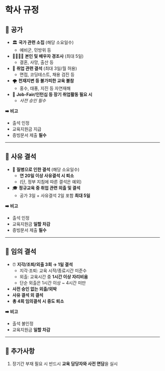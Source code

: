 # 학사 규정

## 📌 공가
- 🏛️ **국가 관련 소집** (해당 소요일수)  
  - 예비군, 민방위 등  
- 👨‍👩‍👧‍👦 **본인 및 배우자 경조사** (최대 5일)  
  - 결혼, 사망, 출산 등  
- 💼 **취업 관련 결석** (최대 3일/월 허용)  
  - 면접, 코딩테스트, 채용 검진 등  
- 🌪️ **천재지변 등 불가피한 교육 불참**  
  - 홍수, 태풍, 지진 등 자연재해  
- 📝 **Job-Fair/인턴십 등 장기 취업활동 필요 시**  
  - *사전 승인 필수*  

**➡️ 비고**  
- 출석 인정  
- 교육지원금 지급  
- 증빙문서 제출 **필수**  

---

## 📌 사유 결석
- 🤒 **질병으로 인한 결석** (해당 소요일수)  
  - **연 20일 이상 사유결석 시 퇴소**  
  - (단, 정부 지침에 따른 결석은 예외)  
- 🎓 **정규교육 중 취업 관련 외출 및 결석**  
  - 공가 3일 + 사유결석 2일 포함 **최대 5일**  

**➡️ 비고**  
- 출석 인정  
- 교육지원금 **일할 차감**  
- 증빙문서 제출 **필수**  

---

## 📌 임의 결석
- ⏰ **지각/조퇴/외출 3회 → 1일 결석**  
  - 지각·조퇴: 교육 시작/종료시간 미준수  
  - 외출: 교육시간 중 **1시간 이상 자리비움**  
  - 단순 외출은 1시간 이상 ~ 4시간 미만  
- **사전 승인 없는 외출/외박**  
- **사유 결석 외 결석**  
- **총 4회 임의결석 시 중도 퇴소**  

**➡️ 비고**  
- 출석 불인정  
- 교육지원금 **일할 차감**  

---

## 📌 추가사항
1. 장기간 부재 필요 시 반드시 **교육 담당자와 사전 면담**을 실시
